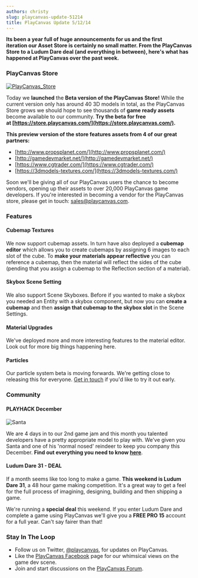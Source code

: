 ```yaml
---
authors: christy
slug: playcanvas-update-51214
title: PlayCanvas Update 5/12/14
---
```


**Its been a year full of huge announcements for us and the first iteration our Asset Store is certainly no small matter. From the PlayCanvas Store to a Ludum Dare deal (and everything in between), here's what has happened at PlayCanvas over the past week.**

### PlayCanvas Store

[![PlayCanvas_Store](/img/PlayCanvas_Store.jpg)](/img/PlayCanvas_Store.jpg)

Today we **launched** the **Beta version of the PlayCanvas Store!** While the current version only has around 40 3D models in total, as the PlayCanvas Store grows we should hope to see thousands of **game ready assets** become available to our community. **Try the beta for free at [https://store.playcanvas.com/](https://store.playcanvas.com/).**

**This preview version of the store features assets from 4 of our great partners:**

- [http://www.propsplanet.com/](http://www.propsplanet.com/)
- [http://gamedevmarket.net/](http://gamedevmarket.net/)
- [https://www.cgtrader.com/](https://www.cgtrader.com/)
- [https://3dmodels-textures.com/](https://3dmodels-textures.com/)

Soon we'll be giving all of our PlayCanvas users the chance to become vendors, opening up their assets to over 20,000 PlayCanvas game developers. If you're interested in becoming a vendor for the PlayCanvas store, please get in touch: [sales@playcanvas.com](mailto:sales@playcanvas.com).

### Features

#### Cubemap Textures

We now support cubemap assets. In turn have also deployed a **cubemap editor** which allows you to create cubemaps by assigning 6 images to each slot of the cube. To **make your materials appear reflective** you can reference a cubemap, then the material will reflect the sides of the cube (pending that you assign a cubemap to the Reflection section of a material).

#### Skybox Scene Setting

We also support Scene Skyboxes. Before if you wanted to make a skybox you needed an Entity with a skybox component, but now you can **create a cubemap** and then **assign that cubemap to the skybox slot** in the Scene Settings.

#### Material Upgrades

We've deployed more and more interesting features to the material editor. Look out for more big things happening here.

#### Particles

Our particle system beta is moving forwards. We're getting close to releasing this for everyone. [Get in touch](mailto:info@playcanvas.com?subject=Particle%20System%20Beta) if you'd like to try it out early.

### Community

#### PLAYHACK December

![Santa](/img/playhack-santa.jpg)

We are 4 days in to our 2nd game jam and this month you talented developers have a pretty appropriate model to play with. We've given you Santa and one of his 'normal nosed' reindeer to keep you company this December. **Find out everything you need to know [here](https://blog.playcanvas.com/playhack-december-jolly-santa/)**.

#### Ludum Dare 31 - DEAL

If a month seems like too long to make a game. **This weekend is Ludum Dare 31**, a 48 hour game making competition. It's a great way to get a feel for the full process of imagining, designing, building and then shipping a game.

We're running a **special deal** this weekend. If you enter Ludum Dare and complete a game using PlayCanvas we'll give you a **FREE PRO 15** account for a full year. Can't say fairer than that!

### Stay In The Loop

- Follow us on Twitter, [@playcanvas](https://twitter.com/playcanvas), for updates on PlayCanvas.
- Like the [PlayCanvas Facebook](https://facebook.com/playcanvas) page for our whimsical views on the game dev scene.
- Join and start discussions on the [PlayCanvas Forum](https://forum.playcanvas.com/).
